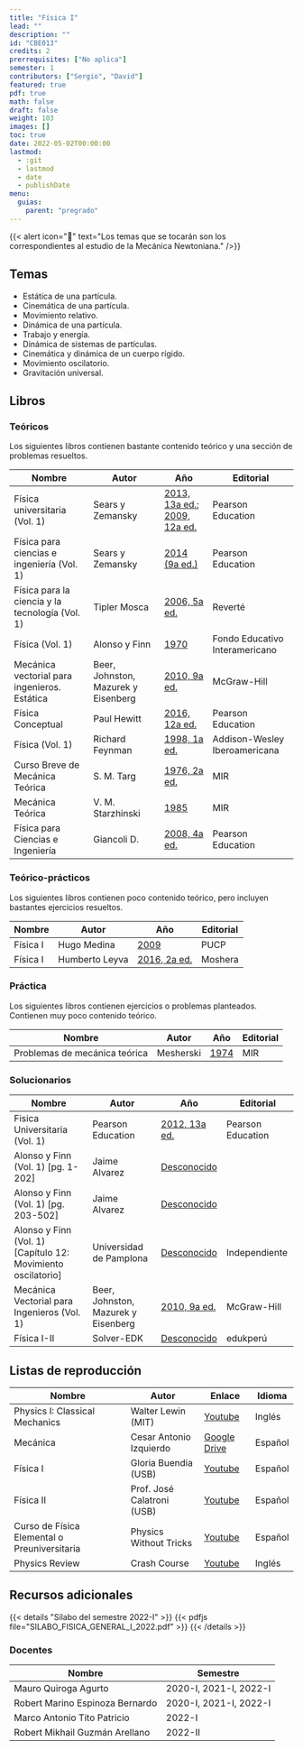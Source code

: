 ```yaml
---
title: "Física I"
lead: ""
description: ""
id: "CBE013"
credits: 2
prerrequisites: ["No aplica"]
semester: 1
contributors: ["Sergio", "David"]
featured: true
pdf: true
math: false
draft: false
weight: 103
images: []
toc: true
date: 2022-05-02T00:00:00
lastmod:
  - :git
  - lastmod
  - date
  - publishDate
menu:
  guias:
    parent: "pregrado"
---
```


{{< alert icon="📌" text="Los temas que se tocarán son los correspondientes al estudio de la Mecánica Newtoniana." />}}

## Temas

- Estática de una partícula.
- Cinemática de una partícula.
- Movimiento relativo.
- Dinámica de una partícula.
- Trabajo y energía.
- Dinámica de sistemas de partículas.
- Cinemática y dinámica de un cuerpo rígido.
- Movimiento oscilatorio.
- Gravitación universal.

## Libros

### Teóricos

Los siguientes libros contienen bastante contenido teórico y una sección de problemas resueltos.

| Nombre | Autor | Año | Editorial |
| ------ | ----- | --- | --------- |
| Física universitaria (Vol. 1) | Sears y Zemansky | [2013, 13a ed.](https://drive.google.com/file/d/1JEhFy-xIF3U1chhclBM0dmnONwiHJY9q/view?usp=sharing); [2009, 12a ed.](https://drive.google.com/file/d/1wlr58KYJJmywtvoaWgdPEkSUR4KbYOFv/view?usp=sharing) | Pearson Education |
| Física para ciencias e ingeniería (Vol. 1) | Sears y Zemansky | [2014 (9a ed.)](https://drive.google.com/file/d/1kRXGXKdSE_8mrBfGFazXGblwVQgY6KuR/view?usp=sharing) | Pearson Education |
| Física para la ciencia y la tecnología (Vol. 1) | Tipler Mosca | [2006, 5a ed.](https://drive.google.com/file/d/1ANwciKHwuf5taBL1Ur9MQMTn0sH1Y1He/view?usp=sharing) | Reverté |
| Física (Vol. 1) | Alonso y Finn | [1970](https://drive.google.com/file/d/1ZX393SP2QQZWjvls7Bq0okk17ETNYqR_/view?usp=sharing) | Fondo Educativo Interamericano |
| Mecánica vectorial para ingenieros. Estática | Beer, Johnston, Mazurek y Eisenberg | [2010, 9a ed.](https://drive.google.com/file/d/1c0WeL6fD4ISaQzLmZ_RKQmNIPM8zJJ2-/view?usp=sharing) | McGraw-Hill |
| Física Conceptual | Paul Hewitt | [2016, 12a ed.](https://drive.google.com/file/d/1ukRMKXK7_zGL4SvI4ESA3o1YHWbcGBqq/view?usp=sharing) | Pearson Education |
| Física (Vol. 1) | Richard Feynman | [1998, 1a ed.](https://drive.google.com/file/d/12gFMMPcbVMV8am6Q-5kEUyGpIy-IeGCv/view?usp=sharing) | Addison-Wesley Iberoamericana |
| Curso Breve de Mecánica Teórica | S. M. Targ | [1976, 2a ed.](https://drive.google.com/file/d/1n10yw7WStpmGve3wex2Q4QW5ivA7HIJf/view?usp=sharing) | MIR |
| Mecánica Teórica | V. M. Starzhinski | [1985](https://drive.google.com/file/d/1ouvHaGp0dMuaZZqMXqzQXN94R7tCePBk/view?usp=sharing) | MIR |
| Física para Ciencias e Ingeniería | Giancoli D. | [2008, 4a ed.](https://drive.google.com/file/d/1xYt66a40fK_XTcrXUYMra1t6pa6xHv3t/view?usp=sharing) | Pearson Education |

### Teórico-prácticos

Los siguientes libros contienen poco contenido teórico, pero incluyen bastantes ejercicios resueltos.

| Nombre | Autor | Año | Editorial |
| ------ | ----- | --- | --------- |
| Física I | Hugo Medina | [2009](https://drive.google.com/file/d/1gQzL-z6YMftta-CWSCKwxO9VncHe39tH/view?usp=sharing) | PUCP |
| Física I | Humberto Leyva | [2016, 2a ed.](https://drive.google.com/file/d/1gQzL-z6YMftta-CWSCKwxO9VncHe39tH/view?usp=sharing) | Moshera |

### Práctica

Los siguientes libros contienen ejercicios o problemas planteados. Contienen muy poco contenido teórico.

| Nombre | Autor | Año | Editorial |
| ------ | ----- | --- | --------- |
| Problemas de mecánica teórica | Mesherski | [1974](https://drive.google.com/file/d/1iRjjOL-ZCwweA3UmlfW8K2dR7Ke3VQlN/view?usp=sharing) | MIR |

### Solucionarios

| Nombre | Autor | Año | Editorial |
| ------ | ----- | --- | --------- |
| Fisica Universitaria (Vol. 1) | Pearson Education | [2012, 13a ed.](https://drive.google.com/file/d/1_UpvQgQ_yh5nkg1XeJm6ctogEoSW_i2_/view?usp=sharing) | Pearson Education |
| Alonso y Finn (Vol. 1) [pg. 1-202] | Jaime Alvarez | [Desconocido](https://drive.google.com/file/d/1K__9UbHiV-zK_9W0OFXNodqmPeBUPrSS/view?usp=sharing) |  |
| Alonso y Finn (Vol. 1) [pg. 203-502] | Jaime Alvarez | [Desconocido](https://drive.google.com/file/d/13OMQL4dTcSSHvmW9rn0o4XNA1SV9cZHE/view?usp=sharing) |  |
| Alonso y Finn (Vol. 1) [Capítulo 12: Movimiento oscilatorio] | Universidad de Pamplona | [Desconocido](https://drive.google.com/file/d/1vkNnUUv-CPlMVxZ89LUeNsitNztRMoSr/view?usp=sharing) | Independiente |
| Mecánica Vectorial para Ingenieros (Vol. 1) | Beer, Johnston, Mazurek y Eisenberg | [2010, 9a ed.](https://drive.google.com/file/d/1xWCrk9weiesvlw0liBn5VZa1QVrjaZGt/view?usp=sharing) | McGraw-Hill |
| Física I-II | Solver-EDK | [Desconocido](https://drive.google.com/file/d/1yJsduv6yFb5iwXis-MBNB14J7FlCG9Zz/view?usp=sharing) | edukperú |

## Listas de reproducción

|Nombre|Autor|Enlace|Idioma|
|------|-----|------|------|
|Physics I: Classical Mechanics|Walter Lewin (MIT)|[Youtube](https://www.youtube.com/playlist?list=PLw3pvR_YJeRcMaubDZvkjayqDJT4Tx47A)|Inglés|
|Mecánica|Cesar Antonio Izquierdo|[Google Drive](https://drive.google.com/drive/folders/18B3PYI72WK3w5yEqShKKmr8hMpv4WXYy?usp=sharing)|Español|
|Física I|Gloria Buendia (USB)|[Youtube](https://www.youtube.com/playlist?list=PLCA5AED3D38F393C5)|Español|
|Física II|Prof. José Calatroni (USB)|[Youtube](https://www.youtube.com/playlist?list=PLC11B12C9A476DA41)|Español|
|Curso de Física Elemental o Preuniversitaria|Physics Without Tricks|[Youtube](https://www.youtube.com/playlist?list=PLpuCD1rv2i4oWFYKXsyn8WGpzsxGUqvFq)|Español|
|Physics Review |Crash Course|[Youtube](https://youtube.com/playlist?list=PL8dPuuaLjXtN0ge7yDk_UA0ldZJdhwkoV)|Inglés|

## Recursos adicionales

{{< details "Sílabo del semestre 2022-I" >}}
{{< pdfjs file="SILABO_FISICA_GENERAL_I_2022.pdf" >}}
{{< /details >}}

### Docentes

| Nombre | Semestre |
| ------ | -------- |
| Mauro Quiroga Agurto | 2020-I, 2021-I, 2022-I |
| Robert Marino Espinoza Bernardo | 2020-I, 2021-I, 2022-I |
| Marco Antonio Tito Patricio | 2022-I |
| Robert Mikhail Guzmán Arellano | 2022-II |

